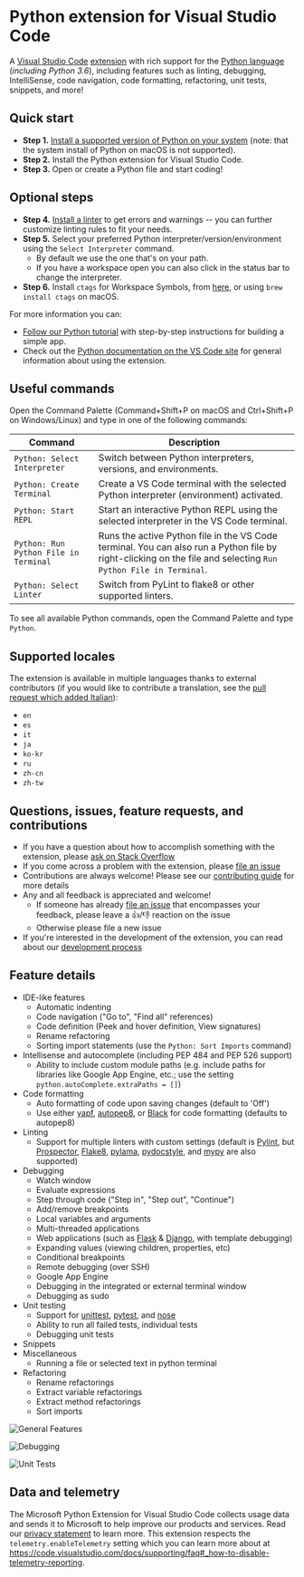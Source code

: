 # Python extension for Visual Studio Code

A [Visual Studio Code](https://code.visualstudio.com/) [extension](https://marketplace.visualstudio.com/VSCode) with rich support for the [Python language](https://www.python.org/) (_including Python 3.6_), including features such as linting, debugging, IntelliSense, code navigation, code formatting, refactoring, unit tests, snippets, and more!

## Quick start

* **Step 1.** [Install a supported version of Python on your system](https://code.visualstudio.com/docs/python/python-tutorial#_prerequisites) (note: that the system install of Python on macOS is not supported).
* **Step 2.** Install the Python extension for Visual Studio Code.
* **Step 3.** Open or create a Python file and start coding!

## Optional steps
* **Step 4.** [Install a linter](https://code.visualstudio.com/docs/python/linting) to get errors and warnings -- you can further customize linting rules to fit your needs.
* **Step 5.** Select your preferred Python interpreter/version/environment using the `Select Interpreter` command.
  + By default we use the one that's on your path.
  + If you have a workspace open you can also click in the status bar to change the interpreter.
* **Step 6.** Install `ctags` for Workspace Symbols, from [here](http://ctags.sourceforge.net/), or using `brew install ctags` on macOS.

For more information you can:
* [Follow our Python tutorial](https://code.visualstudio.com/docs/python/python-tutorial#_prerequisites) with step-by-step instructions for building a simple app.
* Check out the [Python documentation on the VS Code site](https://code.visualstudio.com/docs/languages/python) for general information about using the extension.

## Useful commands

Open the Command Palette (Command+Shift+P on macOS and Ctrl+Shift+P on Windows/Linux) and type in one of the following commands:

Command | Description
--- | ---
```Python: Select Interpreter``` | Switch between Python interpreters, versions, and environments.
```Python: Create Terminal``` | Create a VS Code terminal with the selected Python interpreter (environment) activated.
```Python: Start REPL``` | Start an interactive Python REPL using the selected interpreter in the VS Code terminal.
```Python: Run Python File in Terminal``` | Runs the active Python file in the VS Code terminal. You can also run a Python file by right-clicking on the file and selecting ```Run Python File in Terminal```.
```Python: Select Linter``` | Switch from PyLint to flake8 or other supported linters.

To see all available Python commands, open the Command Palette and type ```Python```.

## Supported locales

The extension is available in multiple languages thanks to external
contributors (if you would like to contribute a translation, see the
[pull request which added Italian](https://github.com/Microsoft/vscode-python/pull/1152)):

* `en`
* `es`
* `it`
* `ja`
* `ko-kr`
* `ru`
* `zh-cn`
* `zh-tw`

## Questions, issues, feature requests, and contributions

* If you have a question about how to accomplish something with the extension, please [ask on Stack Overflow](https://stackoverflow.com/questions/tagged/visual-studio-code+python)
* If you come across a problem with the extension, please [file an issue](https://github.com/microsoft/vscode-python)
* Contributions are always welcome! Please see our [contributing guide](https://github.com/Microsoft/vscode-python/blob/master/CONTRIBUTING.md) for more details
* Any and all feedback is appreciated and welcome!
  - If someone has already [file an issue](https://github.com/Microsoft/vscode-python) that encompasses your feedback, please leave a 👍/👎 reaction on the issue
  - Otherwise please file a new issue
* If you're interested in the development of the extension, you can read about our [development process](https://github.com/Microsoft/vscode-python/blob/master/CONTRIBUTING.md#development-process)

## Feature details

* IDE-like features
  + Automatic indenting
  + Code navigation ("Go to", "Find all" references)
  + Code definition (Peek and hover definition, View signatures)
  + Rename refactoring
  + Sorting import statements (use the `Python: Sort Imports` command)
* Intellisense and autocomplete (including PEP 484 and PEP 526 support)
  + Ability to include custom module paths (e.g. include paths for libraries like Google App Engine, etc.; use the setting `python.autoComplete.extraPaths = []`)
* Code formatting
  + Auto formatting of code upon saving changes (default to 'Off')
  + Use either [yapf](https://pypi.org/project/yapf/), [autopep8](https://pypi.org/project/autopep8/), or [Black](https://pypi.org/project/black/) for code formatting (defaults to autopep8)
* Linting
  + Support for multiple linters with custom settings (default is [Pylint](https://pypi.org/project/pylint/), but [Prospector](https://pypi.org/project/prospector/), [Flake8](https://pypi.org/project/flake8/), [pylama](https://github.com/klen/pylama), [pydocstyle](https://pypi.org/project/pydocstyle/), and [mypy](https://pypi.org/project/mypy/) are also supported)
* Debugging
  + Watch window
  + Evaluate expressions
  + Step through code ("Step in", "Step out", "Continue")
  + Add/remove breakpoints
  + Local variables and arguments
  + Multi-threaded applications
  + Web applications (such as [Flask](http://flask.pocoo.org/) & [Django](https://www.djangoproject.com/), with template debugging)
  + Expanding values (viewing children, properties, etc)
  + Conditional breakpoints
  + Remote debugging (over SSH)
  + Google App Engine
  + Debugging in the integrated or external terminal window
  + Debugging as sudo
* Unit testing
  + Support for [unittest](https://docs.python.org/3/library/unittest.html#module-unittest), [pytest](https://pypi.org/project/pytest/), and [nose](https://pypi.org/project/nose/)
  + Ability to run all failed tests, individual tests
  + Debugging unit tests
* Snippets
* Miscellaneous
  + Running a file or selected text in python terminal
* Refactoring
  + Rename refactorings
  + Extract variable refactorings
  + Extract method refactorings
  + Sort imports

![General Features](https://raw.githubusercontent.com/microsoft/vscode-python/master/images/general.gif)

![Debugging](https://raw.githubusercontent.com/microsoft/vscode-python/master/images/debugDemo.gif)

![Unit Tests](https://raw.githubusercontent.com/microsoft/vscode-python/master/images/unittest.gif)


## Data and telemetry

The Microsoft Python Extension for Visual Studio Code collects usage
data and sends it to Microsoft to help improve our products and
services. Read our
[privacy statement](https://privacy.microsoft.com/privacystatement) to
learn more. This extension respects the `telemetry.enableTelemetry`
setting which you can learn more about at
https://code.visualstudio.com/docs/supporting/faq#_how-to-disable-telemetry-reporting.
